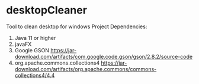 # desktopCleaner
 Tool to clean desktop for windows
 Project Dependencies:
 1. Java 11 or higher
 2. javaFX
 3. Google GSON
 https://jar-download.com/artifacts/com.google.code.gson/gson/2.8.2/source-code
 4. org.apache.commons.collections4
 https://jar-download.com/artifacts/org.apache.commons/commons-collections4/4.4
 
